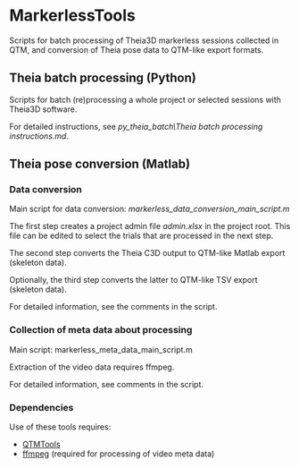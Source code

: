 # MarkerlessTools

Scripts for batch processing of Theia3D markerless sessions collected in QTM, and conversion
of Theia pose data to QTM-like export formats.

## Theia batch processing (Python)

Scripts for batch (re)processing a whole project or selected sessions with Theia3D software.

For detailed instructions, see *py_theia_batch\Theia batch processing instructions.md*.

## Theia pose conversion (Matlab)

### Data conversion
Main script for data conversion: *markerless_data_conversion_main_script.m*

The first step creates a project admin file *admin.xlsx* in the project root.
This file can be edited to select the trials that are processed in the next step.

The second step converts the Theia C3D output to QTM-like Matlab export (skeleton data).

Optionally, the third step converts the latter to QTM-like TSV export (skeleton data).

For detailed information, see the comments in the script.

### Collection of meta data about processing
Main script: markerless_meta_data_main_script.m

Extraction of the video data requires ffmpeg.

For detailed information, see comments in the script.

### Dependencies
Use of these tools requires:
- [QTMTools](https://github.com/schoondw/QTMTools)
- [ffmpeg](https://ffmpeg.org/download.html) (required for processing of video meta data)
